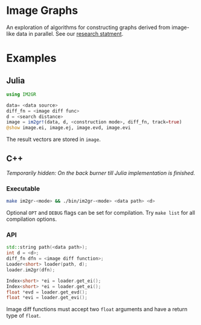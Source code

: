 Image Graphs
============

An exploration of algorithms for constructing graphs derived from image-like
data in parallel. See our [research statment](docs/rs/research-statement.pdf).

# Examples

## Julia
```julia
using IM2GR

data= <data source>
diff_fn = <image diff func>
d = <search distance>
image = im2gr!(data, d, <construction mode>, diff_fn, track=true)
@show image.ei, image.ej, image.evd, image.evi
```
The result vectors are stored in `image`.

## C++
_Temporarily hidden: On the back burner till Julia implementation is finished._
### Executable
```bash
make im2gr-<mode> && ./bin/im2gr-<mode> <data path> <d>
```
Optional `OPT` and `DEBUG` flags can be set for compilation.
Try `make list` for all compilation options.

### API
```cpp
std::string path(<data path>);
int d = <d>;
diff_fn dfn = <image diff function>;
Loader<short> loader(path, d);
loader.im2gr(dfn);

Index<short> *ei = loader.get_ei();
Index<short> *ei = loader.get_ei();
float *evd = loader.get_evd();
float *evi = loader.get_evi();
```
Image diff functions must accept two `float` arguments and have a return type
of `float`.


